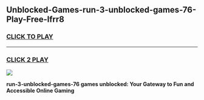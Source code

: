 
## Unblocked-Games-run-3-unblocked-games-76-Play-Free-lfrr8
<h3>
<a href="https://premium76.site?title=run-3-unblocked-games-76&ref=18A">CLICK TO PLAY</a></h3>
<hr>

<h3>
<a href="https://premium76.site?title=run-3-unblocked-games-76&ref=18A">CLICK 2 PLAY</a>
  
</h3>

<a href="https://premium76.site?title=run-3-unblocked-games-76&ref=18A"><img src="https://clearcache.store/games.png"></a>


**run-3-unblocked-games-76 games unblocked: Your Gateway to Fun and Accessible Online Gaming**
